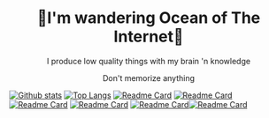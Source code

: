 <p align="center">
  <h1 align="center">🌌I'm wandering Ocean of The Internet🧭</h1>

  <p align="center">I produce low quality things with my brain 'n knowledge</p>
  <p align="center">Don't memorize anything</p>
</p>

[![Github stats](https://github-readme-stats.vercel.app/api?username=sharpedmimishee&theme=tokyonight)](https://github.com/sharpedmimishee/) [![Top Langs](https://github-readme-stats.vercel.app/api/top-langs/?username=sharpedmimishee&langs_count=20&layout=donut&theme=tokyonight)](https://github.com/sharpedmimishee/)
[![Readme Card](https://github-readme-stats.vercel.app/api/pin/?username=sharpedmimishee&repo=icyshell&show_owner=true&theme=tokyonight)](https://github.com/sharpedmimishee/icyshell/)
[![Readme Card](https://github-readme-stats.vercel.app/api/pin/?username=sharpedmimishee&repo=risen&show_owner=true&theme=tokyonight)](https://github.com/sharpedmimishee/risen/) [![Readme Card](https://github-readme-stats.vercel.app/api/pin/?username=sharpedmimishee&repo=sharped-nvim&show_owner=true&theme=tokyonight)](https://github.com/sharpedmimishee/sharped-nvim/)
[![Readme Card](https://github-readme-stats.vercel.app/api/pin/?username=sharpedmimishee&repo=gi&show_owner=true&theme=tokyonight)](https://github.com/sharpedmimishee/gi/) [![Readme Card](https://github-readme-stats.vercel.app/api/pin/?username=sharpedmimishee&repo=luanium.nvim&show_owner=true&theme=tokyonight)](https://github.com/sharpedmimishee/luanium.nvim/)[![Readme Card](https://github-readme-stats.vercel.app/api/pin/?username=sharpedmimishee&repo=utoshitesu&show_owner=true&theme=tokyonight)](https://github.com/sharpedmimishee/utoshitesu/)
